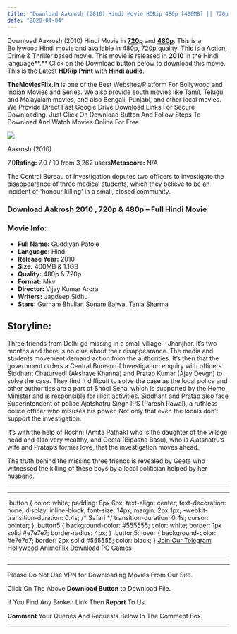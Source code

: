 ```yaml
---
title: "Download Aakrosh (2010) Hindi Movie HDRip 480p [400MB] || 720p [1.1GB]"
date: "2020-04-04"
---
```


Download Aakrosh (2010) Hindi Movie in [**720p**](https://1moviesflix.com/720p-movies/) and **[480p](https://1moviesflix.com/480p-movies/)**. This is a Bollywood Hindi movie and available in 480p, 720p quality. This is a Action, Crime & Thriller based movie. This movie is released in **2010** in the Hindi language**.** Click on the Download button below to download this movie. This is the Latest **HDRip Print** with **Hindi audio**.

**TheMoviesFlix.in** is one of the Best Websites/Platform For Bollywood and Indian Movies and Series. We also provide south movies like Tamil, Telugu and Malayalam movies, and also Bengali, Punjabi, and other local movies. We Provide Direct Fast Google Drive Download Links For Secure Downloading. Just Click On Download Button And Follow Steps To Download And Watch Movies Online For Free.

[![](https://m.media-amazon.com/images/M/MV5BMDMyYmI2OWItZWRjYi00ODMyLWJkZWUtZTJjY2M0MjViMzdmXkEyXkFqcGdeQXVyNDUzOTQ5MjY@._V1_SX300.jpg)](https://www.imdb.com/title/tt1708453/ "Aakrosh")

Aakrosh (2010)

7.0**Rating:** 7.0 / 10 from 3,262 users**Metascore:** N/A

The Central Bureau of Investigation deputes two officers to investigate the disappearance of three medical students, which they believe to be an incident of 'honour killing' in a small, closed community.

### Download Aakrosh 2010 , 720p & 480p – Full Hindi Movie

### Movie Info:

- **Full Name:** Guddiyan Patole
- **Language:** Hindi
- **Release Year:** 2010
- **Size:** 400MB & 1.1GB
- **Quality:** 480p & 720p
- **Format:** Mkv
- **Director:** Vijay Kumar Arora
- **Writers:** Jagdeep Sidhu
- **Stars:** Gurnam Bhullar, Sonam Bajwa, Tania Sharma

## Storyline:

Three friends from Delhi go missing in a small village – Jhanjhar. It’s two months and there is no clue about their disappearance. The media and students movement demand action from the authorities. It’s then that the government orders a Central Bureau of Investigation enquiry with officers Siddhant Chaturvedi (Akshaye Khanna) and Pratap Kumar (Ajay Devgn) to solve the case. They find it difficult to solve the case as the local police and other authorities are a part of Shool Sena, which is supported by the Home Minister and is responsible for illicit activities. Siddhant and Pratap also face Superintendent of police Ajatshatru Singh IPS (Paresh Rawal), a ruthless police officer who misuses his power. Not only that even the locals don’t support the investigation.

It’s with the help of Roshni (Amita Pathak) who is the daughter of the village head and also very wealthy, and Geeta (Bipasha Basu), who is Ajatshatru’s wife and Pratap’s former love, that the investigation moves ahead.

The truth behind the missing three friends is revealed by Geeta who witnessed the killing of these boys by a local politician helped by her husband.

* * *

* * *

.button { color: white; padding: 8px 6px; text-align: center; text-decoration: none; display: inline-block; font-size: 14px; margin: 2px 1px; -webkit-transition-duration: 0.4s; /\* Safari \*/ transition-duration: 0.4s; cursor: pointer; } .button5 { background-color: #555555; color: white; border: 1px solid #e7e7e7; border-radius: 4px; } .button5:hover { background-color: #e7e7e7; border: 2px solid #555555; color: black; } [Join Our Telegram](http://gdrivepro.xyz/join.php) [Hollywood](https://moviesverse.com/) [AnimeFlix](https://animeflix.in/) [Download PC Games](https://gamesflix.net/)  

* * *

* * *

  

Please Do Not Use VPN for Downloading Movies From Our Site.

Click On The Above **Download Button** to Download File.

If You Find Any Broken Link Then **Report** To Us.

**Comment** Your Queries And Requests Below In The Comment Box.

* * *
